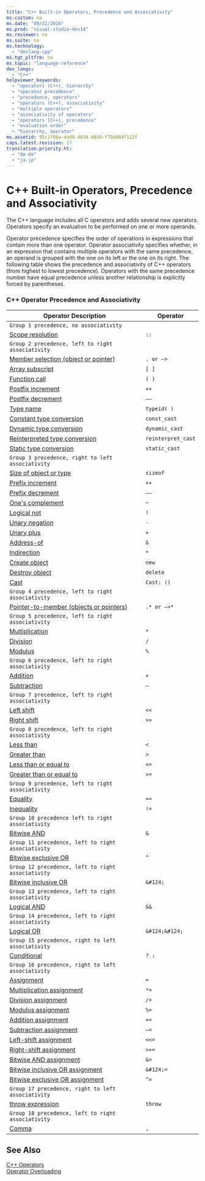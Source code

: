 ```yaml
---
title: "C++ Built-in Operators, Precedence and Associativity"
ms.custom: na
ms.date: "09/22/2016"
ms.prod: "visual-studio-dev14"
ms.reviewer: na
ms.suite: na
ms.technology: 
  - "devlang-cpp"
ms.tgt_pltfrm: na
ms.topic: "language-reference"
dev_langs: 
  - "C++"
helpviewer_keywords: 
  - "operators (C++), hierarchy"
  - "operator precedence"
  - "precedence, operators"
  - "operators (C++), associativity"
  - "multiple operators"
  - "associativity of operators"
  - "operators [C++], precedence"
  - "evaluation order"
  - "hierarchy, operator"
ms.assetid: 95c1f0ba-dad8-4034-b039-f79a904f112f
caps.latest.revision: 17
translation.priority.ht: 
  - "de-de"
  - "ja-jp"
---
```

# C++ Built-in Operators, Precedence and Associativity
The C++ language includes all C operators and adds several new operators. Operators specify an evaluation to be performed on one or more operands.  
  
 Operator precedence specifies the order of operations in expressions that contain more than one operator. Operator associativity specifies whether, in an expression that contains multiple operators with the same precedence, an operand is grouped with the one on its left or the one on its right. The following table shows the precedence and associativity of C++ operators (from highest to lowest precedence). Operators with the same precedence number have equal precedence unless another relationship is explicitly forced by parentheses.  
  
### C++ Operator Precedence and Associativity  
  
|Operator Description|Operator|  
|--------------------------|--------------|  
|`Group 1 precedence, no associativity`|  
|[Scope resolution](../vs140/scope-resolution-operator----.md)|`::`|  
|`Group 2 precedence, left to right associativity`|  
|[Member selection (object or pointer)](../vs140/member-access-operators--.-and---.md)|`. or –>`|  
|[Array subscript](../vs140/subscript-operator-.md)|`[ ]`|  
|[Function call](../vs140/function-call-operator----.md)|`( )`|  
|[Postfix increment](../vs140/postfix-increment-and-decrement-operators-----and---.md)|`++`|  
|[Postfix decrement](../vs140/postfix-increment-and-decrement-operators-----and---.md)|`––`|  
|[Type name](../vs140/typeid-operator.md)|`typeid( )`|  
|[Constant type conversion](../vs140/const_cast-operator.md)|`const_cast`|  
|[Dynamic type conversion](../vs140/dynamic_cast-operator.md)|`dynamic_cast`|  
|[Reinterpreted type conversion](../vs140/reinterpret_cast-operator.md)|`reinterpret_cast`|  
|[Static type conversion](../vs140/static_cast-operator.md)|`static_cast`|  
|`Group 3 precedence, right to left associativity`|  
|[Size of object or type](../vs140/sizeof-operator.md)|`sizeof`|  
|[Prefix increment](../vs140/prefix-increment-and-decrement-operators-----and---.md)|`++`|  
|[Prefix decrement](../vs140/prefix-increment-and-decrement-operators-----and---.md)|`––`|  
|[One's complement](../vs140/one-s-complement-operator--~.md)|`~`|  
|[Logical not](../vs140/logical-negation-operator--!.md)|`!`|  
|[Unary negation](../vs140/unary-negation-operator---.md)|`-`|  
|[Unary plus](../vs140/unary-plus-and-negation-operators----and--.md)|`+`|  
|[Address-of](../vs140/lvalue-reference-declarator---.md)|`&`|  
|[Indirection](../vs140/indirection-operator---.md)|`*`|  
|[Create object](../vs140/new-operator--c---.md)|`new`|  
|[Destroy object](../vs140/delete-operator--c---.md)|`delete`|  
|[Cast](../vs140/cast-operator----.md)|`Cast: ()`|  
|`Group 4 precedence, left to right associativity`|  
|[Pointer-to-member (objects or pointers)](../vs140/pointer-to-member-operators--.--and----.md)|`.* or –>*`|  
|`Group 5 precedence, left to right associativity`|  
|[Multiplication](../vs140/multiplicative-operators-and-the-modulus-operator.md)|`*`|  
|[Division](../vs140/multiplicative-operators-and-the-modulus-operator.md)|`/`|  
|[Modulus](../vs140/multiplicative-operators-and-the-modulus-operator.md)|`%`|  
|`Group 6 precedence, left to right associativity`|  
|[Addition](../vs140/additive-operators----and--.md)|`+`|  
|[Subtraction](../vs140/additive-operators----and--.md)|`–`|  
|`Group 7 precedence, left to right associativity`|  
|[Left shift](../vs140/left-shift-and-right-shift-operators-----and----.md)|`<<`|  
|[Right shift](../vs140/left-shift-and-right-shift-operators-----and----.md)|`>>`|  
|`Group 8 precedence, left to right associativity`|  
|[Less than](../vs140/relational-operators---------=--and--=.md)|`<`|  
|[Greater than](../vs140/relational-operators---------=--and--=.md)|`>`|  
|[Less than or equal to](../vs140/relational-operators---------=--and--=.md)|`<=`|  
|[Greater than or equal to](../vs140/relational-operators---------=--and--=.md)|`>=`|  
|`Group 9 precedence, left to right associativity`|  
|[Equality](../vs140/equality-operators--==-and-!=.md)|`==`|  
|[Inequality](../vs140/equality-operators--==-and-!=.md)|`!=`|  
|`Group 10 precedence left to right associativity`|  
|[Bitwise AND](../vs140/bitwise-and-operator---.md)|`&`|  
|`Group 11 precedence, left to right associativity`|  
|[Bitwise exclusive OR](../vs140/bitwise-exclusive-or-operator--^.md)|`^`|  
|`Group 12 precedence, left to right associativity`|  
|[Bitwise inclusive OR](../vs140/bitwise-inclusive-or-operator---.md)|`&#124;`|  
|`Group 13 precedence, left to right associativity`|  
|[Logical AND](../vs140/logical-and-operator----.md)|`&&`|  
|`Group 14 precedence, left to right associativity`|  
|[Logical OR](../vs140/logical-or-operator----.md)|`&#124;&#124;`|  
|`Group 15 precedence, right to left associativity`|  
|[Conditional](../vs140/conditional-operator-----.md)|`? :`|  
|`Group 16 precedence, right to left associativity`|  
|[Assignment](../vs140/assignment-operators.md)|`=`|  
|[Multiplication assignment](../vs140/assignment-operators.md)|`*=`|  
|[Division assignment](../vs140/assignment-operators.md)|`/=`|  
|[Modulus assignment](../vs140/assignment-operators.md)|`%=`|  
|[Addition assignment](../vs140/assignment-operators.md)|`+=`|  
|[Subtraction assignment](../vs140/assignment-operators.md)|`–=`|  
|[Left-shift assignment](../vs140/assignment-operators.md)|`<<=`|  
|[Right-shift assignment](../vs140/assignment-operators.md)|`>>=`|  
|[Bitwise AND assignment](../vs140/assignment-operators.md)|`&=`|  
|[Bitwise inclusive OR assignment](../vs140/assignment-operators.md)|`&#124;=`|  
|[Bitwise exclusive OR assignment](../vs140/assignment-operators.md)|`^=`|  
|`Group 17 precedence, right to left associativity`|  
|[throw expression](../vs140/try--throw--and-catch-statements--c---.md)|`throw`|  
|`Group 18 precedence, left to right associativity`|  
|[Comma](../vs140/comma-operator---.md)|`,`|  
  
## See Also  
 [C++ Operators](../vs140/c---operators.md)   
 [Operator Overloading](../vs140/operator-overloading.md)